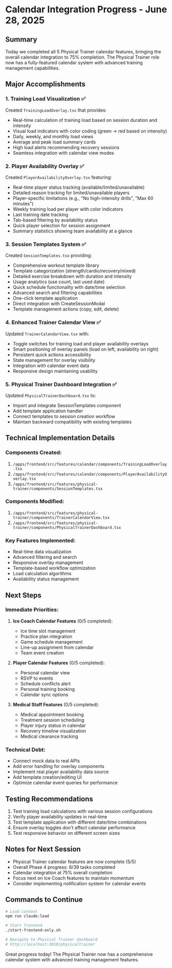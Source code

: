 # Calendar Integration Progress - June 28, 2025

## Summary
Today we completed all 5 Physical Trainer calendar features, bringing the overall calendar integration to 75% completion. The Physical Trainer role now has a fully-featured calendar system with advanced training management capabilities.

## Major Accomplishments

### 1. Training Load Visualization ✅
Created `TrainingLoadOverlay.tsx` that provides:
- Real-time calculation of training load based on session duration and intensity
- Visual load indicators with color coding (green → red based on intensity)
- Daily, weekly, and monthly load views
- Average and peak load summary cards
- High load alerts recommending recovery sessions
- Seamless integration with calendar view modes

### 2. Player Availability Overlay ✅
Created `PlayerAvailabilityOverlay.tsx` featuring:
- Real-time player status tracking (available/limited/unavailable)
- Detailed reason tracking for limited/unavailable players
- Player-specific limitations (e.g., "No high-intensity drills", "Max 60 minutes")
- Weekly training load per player with color indicators
- Last training date tracking
- Tab-based filtering by availability status
- Quick player selection for session assignment
- Summary statistics showing team availability at a glance

### 3. Session Templates System ✅
Created `SessionTemplates.tsx` providing:
- Comprehensive workout template library
- Template categorization (strength/cardio/recovery/mixed)
- Detailed exercise breakdown with duration and intensity
- Usage analytics (use count, last used date)
- Quick schedule functionality with date/time selection
- Advanced search and filtering capabilities
- One-click template application
- Direct integration with CreateSessionModal
- Template management actions (copy, edit, delete)

### 4. Enhanced Trainer Calendar View ✅
Updated `TrainerCalendarView.tsx` with:
- Toggle switches for training load and player availability overlays
- Smart positioning of overlay panels (load on left, availability on right)
- Persistent quick actions accessibility
- State management for overlay visibility
- Integration with calendar event data
- Responsive design maintaining usability

### 5. Physical Trainer Dashboard Integration ✅
Updated `PhysicalTrainerDashboard.tsx` to:
- Import and integrate SessionTemplates component
- Add template application handler
- Connect templates to session creation workflow
- Maintain backward compatibility with existing templates

## Technical Implementation Details

### Components Created:
1. `/apps/frontend/src/features/calendar/components/TrainingLoadOverlay.tsx`
2. `/apps/frontend/src/features/calendar/components/PlayerAvailabilityOverlay.tsx`
3. `/apps/frontend/src/features/physical-trainer/components/SessionTemplates.tsx`

### Components Modified:
1. `/apps/frontend/src/features/physical-trainer/components/TrainerCalendarView.tsx`
2. `/apps/frontend/src/features/physical-trainer/components/PhysicalTrainerDashboard.tsx`

### Key Features Implemented:
- Real-time data visualization
- Advanced filtering and search
- Responsive overlay management
- Template-based workflow optimization
- Load calculation algorithms
- Availability status management

## Next Steps

### Immediate Priorities:
1. **Ice Coach Calendar Features** (0/5 completed):
   - Ice time slot management
   - Practice plan integration
   - Game schedule management
   - Line-up assignment from calendar
   - Team event creation

2. **Player Calendar Features** (0/5 completed):
   - Personal calendar view
   - RSVP to events
   - Schedule conflicts alert
   - Personal training booking
   - Calendar sync options

3. **Medical Staff Features** (0/5 completed):
   - Medical appointment booking
   - Treatment session scheduling
   - Player injury status in calendar
   - Recovery timeline visualization
   - Medical clearance tracking

### Technical Debt:
- Connect mock data to real APIs
- Add error handling for overlay components
- Implement real player availability data source
- Add template creation/editing UI
- Optimize calendar event queries for performance

## Testing Recommendations
1. Test training load calculations with various session configurations
2. Verify player availability updates in real-time
3. Test template application with different date/time combinations
4. Ensure overlay toggles don't affect calendar performance
5. Test responsive behavior on different screen sizes

## Notes for Next Session
- Physical Trainer calendar features are now complete (5/5)
- Overall Phase 4 progress: 8/39 tasks completed
- Calendar integration at 75% overall completion
- Focus next on Ice Coach features to maintain momentum
- Consider implementing notification system for calendar events

## Commands to Continue
```bash
# Load context
npm run claude:load

# Start frontend
./start-frontend-only.sh

# Navigate to Physical Trainer dashboard
# http://localhost:3010/physicaltrainer
```

Great progress today! The Physical Trainer now has a comprehensive calendar system with advanced training management features.